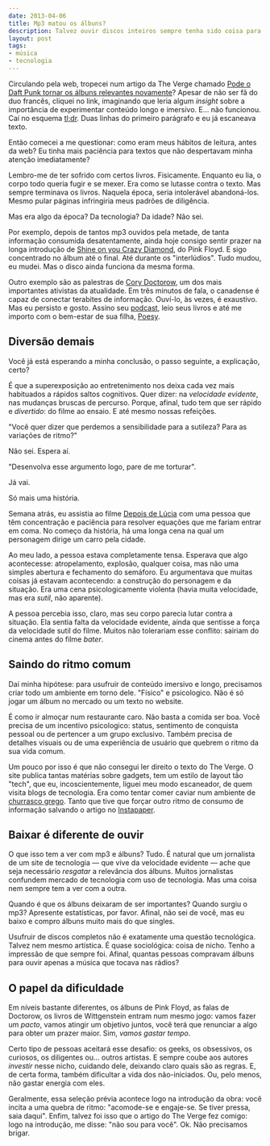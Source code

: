 ```yaml
---
date: 2013-04-06
title: Mp3 matou os álbuns?
description: Talvez ouvir discos inteiros sempre tenha sido coisa para poucos
layout: post
tags: 
- música
- tecnologia
---
```


Circulando pela web, tropecei num artigo da The Verge chamado [Pode o Daft Punk tornar os álbuns relevantes novamente](http://www.theverge.com/2013/4/3/4174904/can-daft-punk-and-columbia-records-make-major-labels-important-again)? Apesar de não ser fã do duo francês, cliquei no link, imaginando que leria algum *insight* sobre a importância de experimentar conteúdo longo e imersivo. E… não funcionou. Caí no esquema [tl;dr](http://www.urbandictionary.com/define.php?term=tl%3Bdr). Duas linhas do primeiro parágrafo e eu já escaneava texto.

Então comecei a me questionar: como eram meus hábitos de leitura, antes da web? Eu tinha mais paciência para textos que não despertavam minha atenção imediatamente?

Lembro-me de ter sofrido com certos livros. Fisicamente. Enquanto eu lia, o corpo todo queria fugir e se mexer. Era como se lutasse contra o texto. Mas sempre terminava os livros. Naquela época, seria intolerável abandoná-los. Mesmo pular páginas infringiria meus padrões de diligência.

Mas era algo da época? Da tecnologia? Da idade? Não sei.

Por exemplo, depois de tantos mp3 ouvidos pela metade, de tanta informação consumida desatentamente, ainda hoje consigo sentir prazer na longa introdução de [Shine on you Crazy Diamond](http://www.youtube.com/watch?v=BLKiMbC6s2k), do Pink Floyd. E sigo concentrado no álbum até o final. Até durante os "interlúdios". Tudo mudou, eu mudei. Mas o disco ainda funciona da mesma forma.

Outro exemplo são as palestras de [Cory Doctorow](http://craphound.com), um dos mais importantes ativistas da atualidade. Em três minutos de fala, o canadense é capaz de conectar terabites de informação. Ouví-lo, às vezes, é exaustivo. Mas eu persisto e gosto. Assino seu [podcast](http://craphound.com/?cat=6), leio seus livros e até me importo com o bem-estar de sua filha, [Poesy](http://www.flickr.com/photos/doctorow/6892022330/in/photostream/).

## Diversão demais

Você já está esperando a minha conclusão, o passo seguinte, a explicação, certo?

É que a superexposição ao entretenimento nos deixa cada vez mais habituados a rápidos saltos cognitivos. Quer dizer: na *velocidade evidente*, nas mudanças bruscas de percurso. Porque, afinal, tudo tem que ser rápido e *divertido*: do filme ao ensaio. E até mesmo nossas refeições.

"Você quer dizer que perdemos a sensibilidade para a sutileza? Para as variações de ritmo?"

Não sei. Espera aí.

"Desenvolva esse argumento logo, pare de me torturar".

Já vai.

Só mais uma história.

Semana atrás, eu assistia ao filme [Depois de Lúcia](http://cinema.uol.com.br/noticias/redacao/2012/10/08/bullying-escolar-e-tema-central-do-incomodo-depois-de-lucia-destaque-no-festival-do-rio.htm) com uma pessoa que têm concentração e paciência para resolver equações que me fariam entrar em coma. No começo da história, há uma longa cena na qual um personagem dirige um carro pela cidade.

Ao meu lado, a pessoa estava completamente tensa. Esperava que algo acontecesse: atropelamento, explosão, qualquer coisa, mas não uma simples abertura e fechamento do semáforo. Eu argumentava que muitas coisas já estavam acontecendo: a construção do personagem e da situação. Era uma cena psicologicamente violenta (havia muita velocidade, mas era *sutil*, não aparente).

A pessoa percebia isso, claro, mas seu corpo parecia lutar contra a situação. Ela sentia falta da velocidade evidente, ainda que sentisse a força da velocidade sutil do filme. Muitos não tolerariam esse conflito: sairiam do cinema antes do filme *bater*.

## Saindo do ritmo comum

Daí minha hipótese: para usufruir de conteúdo imersivo e longo, precisamos criar todo um ambiente em torno dele. "Físico" e psicologico. Não é só jogar um álbum no mercado ou um texto no website.

É como ir almoçar num restaurante caro. Não basta a comida ser boa. Você precisa de um incentivo psicologico: status, sentimento de conquista pessoal ou de pertencer a um grupo exclusivo. Também precisa de detalhes visuais ou de uma experiência de usuário que quebrem o ritmo da sua vida comum.

Um pouco por isso é que não consegui ler direito o texto do The Verge. O site publica tantas matérias sobre gadgets, tem um estilo de layout tão "tech", que eu, incoscientemente, liguei meu modo escaneador, de quem visita blogs de tecnologia. Era como tentar comer caviar num ambiente de [churrasco grego](http://pt.wikipedia.org/wiki/Döner_kebab). Tanto que tive que forçar outro ritmo de consumo de informação salvando o artigo no [Instapaper](http://www.instapaper.com).

## Baixar é diferente de ouvir

O que isso tem a ver com mp3 e álbuns? Tudo. É natural que um jornalista de um site de tecnologia — que vive da velocidade evidente — ache que seja necessário *resgatar* a relevância dos álbuns. Muitos jornalistas confundem mercado de tecnologia com uso de tecnologia. Mas uma coisa nem sempre tem a ver com a outra.

Quando é que os álbuns deixaram de ser importantes? Quando surgiu o mp3? Apresente estatísticas, por favor. Afinal, não sei de você, mas eu baixo e compro álbuns muito mais do que singles.

Usufruir de discos completos não é exatamente uma questão tecnológica. Talvez nem mesmo artística. É quase sociológica: coisa de nicho. Tenho a impressão de que sempre foi. Afinal, quantas pessoas compravam álbuns para ouvir apenas a música que tocava nas rádios?

## O papel da dificuldade

Em níveis bastante diferentes, os álbuns de Pink Floyd, as falas de Doctorow, os livros de Wittgenstein entram num mesmo jogo: vamos fazer um *pacto*, vamos atingir um objetivo juntos, você terá que renunciar a algo para obter um prazer maior. Sim, *vamos gastar tempo*.

Certo tipo de pessoas aceitará esse desafio: os geeks, os obsessivos, os curiosos, os diligentes ou… outros artistas. E sempre coube aos autores *investir* nesse nicho, cuidando dele, deixando claro quais são as regras. E, de certa forma, também dificultar a vida dos não-iniciados. Ou, pelo menos, não gastar energia com eles.

Geralmente, essa seleção prévia acontece logo na introdução da obra: você incita a uma quebra de ritmo: "acomode-se e engaje-se. Se tiver pressa, saia daqui". Enfim, talvez foi isso que o artigo do The Verge fez comigo: logo na introdução, me disse: "não sou para você". Ok. Não precisamos brigar.